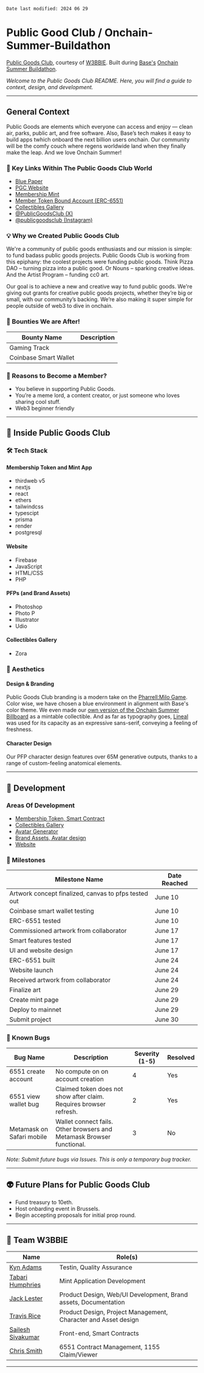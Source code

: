 `Date last modified: 2024 06 29`

# Public Good Club / Onchain-Summer-Buildathon

[Public Goods Club](https://publicgoods.club), courtesy of [W3BBIE](https://w3bbie.xyz). Built during [Base's](https://www.base.org/) [Onchain Summer Buildathon](https://www.base.org/onchainsummer?utm_source=dotorg&utm_campaign=onchainsummer).

_Welcome to the Public Goods Club README. Here, you will find a guide to context, design, and development._

---

## General Context

Public Goods are elements which everyone can access and enjoy — clean air, parks, public art, and free software. Also, Base’s tech makes it easy to build apps twhich onboard the next billion users onchain. Our community will be the comfy couch where regens worldwide land when they finally make the leap. And we love Onchain Summer!

### 🔗 Key Links Within The Public Goods Club World

- [Blue Paper](https://mirror.xyz/bigtrav.eth/_GeVdMm8DSEIS36EwbqlGCljoddrVgvK69kq62uRCHc)
- [PGC Website](https://publicgoods.club/)
- [Membership Mint](https://pgc-members.xyz/)
- [Member Token Bound Account (ERC-6551)](https://pg-club.netlify.app/)
- [Collectibles Gallery](https://zora.co/collect/base:0xa6735cb18ea3e233c535dacd7276d64db02fd9e3)
- [@PublicGoodsClub (X)](https://twitter.com/PublicGoodsClub)
- [@publicgoodsclub (Instagram)](https://www.instagram.com/publicgoodsclub)

### 💡 Why we Created Public Goods Club

We're a community of public goods enthusiasts and our mission is simple: to fund badass public goods projects. Public Goods Club is working from this epiphany: the coolest projects were funding public goods. Think Pizza DAO – turning pizza into a public good. Or Nouns – sparking creative ideas. And the Artist Program – funding cc0 art.

Our goal is to achieve a new and creative way to fund public goods. We're giving out grants for creative public goods projects, whether they’re big or small, with our community’s backing. We’re also making it super simple for people outside of web3 to dive in onchain.

### 🤠 Bounties We are After!

| Bounty Name           | Description   |
| --------------------- | ------------- |
| Gaming Track          | <description> |
| Coinbase Smart Wallet | <description> |

### 🤔 Reasons to Become a Member?

- You believe in supporting Public Goods.
- You’re a meme lord, a content creator, or just someone who loves sharing cool stuff.
- Web3 beginner friendly

---

## 👘 Inside Public Goods Club

### 🛠 Tech Stack

#### Membership Token and Mint App
- thirdweb v5
- nextjs
- react
- ethers
- tailwindcss
- typescipt
- prisma
- render
- postgresql

#### Website
- Firebase
- JavaScript
- HTML/CSS
- PHP

#### PFPs (and Brand Assets)
- Photoshop
- Photo P
- Illustrator
- Udio

#### Collectibles Gallery
- Zora

### 🎨 Aesthetics

#### Design & Branding
Public Goods Club branding is a modern take on the [Pharrell:Milo Game](https://web.archive.org/web/20080723202703/http://www.pharrellwilliams.com/game/). Color wise, we have chosen a blue environment in alignment with Base's color theme. We even made our [own version of the Onchain Summer Billboard](https://zora.co/collect/base:0xa6735cb18ea3e233c535dacd7276d64db02fd9e3/1) as a mintable collectible. And as far as typography goes, [Lineal](https://velvetyne.fr/fonts/lineal/) was used for its capacity as an expressive sans-serif, conveying a feeling of freshness.

#### Character Design
Our PFP character design features over 65M generative outputs, thanks to a range of custom-feeling anatomical elements.

---

## 🚧 Development

### Areas Of Development

- [Membership Token, Smart Contract](https://github.com/W3bbieLabs/thirdweb-6551-smart-wallet)
- [Collectibles Gallery](link-to-zora)
- [Avatar Generator](https://github.com/barigyasi/avatar)
- [Brand Assets, Avatar design](https://github.com/W3bbieLabs/ONCHAIN_SUMMER_PGCDGD)
- [Website](https://github.com/W3bbieLabs/ONCHAIN_SUMMER_PGCDGD/tree/main/public_html)

### 🏁 Milestones

| Milestone Name                                       | Date Reached |
| ---------------------------------------------------- | ------------ |
| Artwork concept finalized, canvas to pfps tested out | June 10      |
| Coinbase smart wallet testing                        | June 10      |
| ERC-6551 tested                                      | June 10      |
| Commissioned artwork from collaborator               | June 17      |
| Smart features tested                                | June 17      |
| UI and website design                                | June 17      |
| ERC-6551 built                                       | June 24      |
| Website launch                                       | June 24      |
| Received artwork from collaborator                   | June 24      |
| Finalize art                                         | June 29      |
| Create mint page                                     | June 29      |
| Deploy to mainnet                                    | June 29      |
| Submit project                                       | June 30      |

### 🐞 Known Bugs

| Bug Name                  | Description                                                           | Severity (1-5) | Resolved |
| ------------------------- | --------------------------------------------------------------------- | -------------- | -------- |
| 6551 create account       | No compute on on account creation                                     | 4              | Yes      |
| 6551 view wallet bug      | Claimed token does not show after claim. Requires browser refresh.    | 2              | Yes      |
| Metamask on Safari mobile | Wallet connect fails. Other browsers and Metamask Browser functional. | 3              | No       |

_Note: Submit future bugs via Issues. This is only a temporary bug tracker._

---

## 👽 Future Plans for Public Goods Club

- Fund treasury to 10eth.
- Host onbarding event in Brussels.
- Begin accepting proposals for initial prop round. 

---

## 🦾 Team W3BBIE

| Name                                                                         | Role(s)                                                          |
| ---------------------------------------------------------------------------- | ---------------------------------------------------------------- |
| [Kyn Adams](https://twitter.com/Tek_Gawd)                                    | Testin, Quality Assurance                                        |
| [Tabari Humphries](https://www.instagram.com/gyasi.eth/)                     | Mint Application Development                                     |
| [Jack Lester](https://www.jack-jackjack.com)                                 | Product Design, Web/UI Development, Brand assets, Documentation  |
| [Travis Rice](https://www.linkedin.com/in/travislrice/)                      | Product Design, Project Management, Character and Asset design   |
| [Sailesh Sivakumar](https://www.linkedin.com/in/sailesh-sivakumar-453061141) | Front-end, Smart Contracts                                       |
| [Chris Smith](https://twitter.com/_dev_og)                                   | 6551 Contract Management, 1155 Claim/Viewer                      |

---
